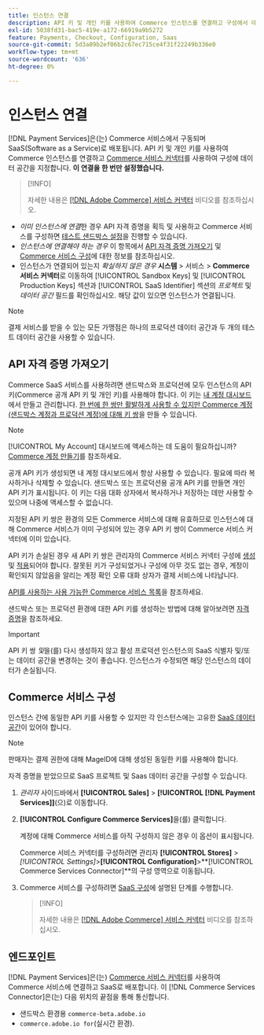 ```yaml
---
title: 인스턴스 연결
description: API 키 및 개인 키를 사용하여 Commerce 인스턴스를 연결하고 구성에서 데이터 공간을 지정합니다.
exl-id: 5038fd31-bac5-419e-a172-66919a9b5272
feature: Payments, Checkout, Configuration, Saas
source-git-commit: 5d3a89b2ef06b2c67ec715ce4f31f22249b336e0
workflow-type: tm+mt
source-wordcount: '636'
ht-degree: 0%

---
```


# 인스턴스 연결

[!DNL Payment Services]은(는) Commerce 서비스에서 구동되며 SaaS(Software as a Service)로 배포됩니다. API 키 및 개인 키를 사용하여 Commerce 인스턴스를 연결하고 [Commerce 서비스 커넥터](https://experienceleague.adobe.com/docs/commerce-merchant-services/user-guides/saas.html)를 사용하여 구성에 데이터 공간을 지정합니다. **이 연결을 한 번만 설정했습니다.**

>[!INFO]
>
> 자세한 내용은 [[!DNL Adobe Commerce] 서비스 커넥터](https://experienceleague.adobe.com/docs/commerce-learn/tutorials/admin/adobe-commerce-services/configure-adobe-commerce-services-connector.html?lang=en) 비디오를 참조하십시오.

* *이미 인스턴스에 연결*&#x200B;한 경우 API 자격 증명을 획득 및 사용하고 Commerce 서비스를 구성하면 [테스트 샌드박스 설정](https://experienceleague.adobe.com/docs/commerce-merchant-services/payment-services/get-started/sandbox.html)을 진행할 수 있습니다.
* *인스턴스에 연결해야 하는 경우* 이 항목에서 [API 자격 증명 가져오기](#obtain-api-credentials) 및 [Commerce 서비스 구성](#configure-commerce-services)에 대한 정보를 참조하십시오.
* 인스턴스가 연결되어 있는지 *확실하지 않은 경우* **시스템** > 서비스 > **Commerce 서비스 커넥터**&#x200B;로 이동하여 [!UICONTROL Sandbox Keys] 및 [!UICONTROL Production Keys] 섹션과 [!UICONTROL SaaS Identifier] 섹션의 *프로젝트* 및 *데이터 공간* 필드를 확인하십시오. 해당 값이 있으면 인스턴스가 연결됩니다.

>[!NOTE]
>
>결제 서비스를 받을 수 있는 모든 가맹점은 하나의 프로덕션 데이터 공간과 두 개의 테스트 데이터 공간을 사용할 수 있습니다.

## API 자격 증명 가져오기

Commerce SaaS 서비스를 사용하려면 샌드박스와 프로덕션에 모두 인스턴스의 API 키(Commerce 공개 API 키 및 개인 키)를 사용해야 합니다. 이 키는 [내 계정 대시보드](https://account.magento.com/customer/account/login)에서 만들고 관리합니다. [한 번에 한 쌍만 활발하게 사용할 수 있지만 Commerce 계정(샌드박스 계정과 프로덕션 계정)에 대해 키 쌍](https://docs.magento.com/user-guide/configuration/services/saas.html)을 만들 수 있습니다.

>[!NOTE]
>
>[!UICONTROL My Account] 대시보드에 액세스하는 데 도움이 필요하십니까? [Commerce 계정 만들기](https://docs.magento.com/user-guide/magento/magento-account-create.html)를 참조하세요.

공개 API 키가 생성되면 내 계정 대시보드에서 항상 사용할 수 있습니다. 필요에 따라 복사하거나 삭제할 수 있습니다. 샌드박스 또는 프로덕션용 공개 API 키를 만들면 개인 API 키가 표시됩니다. 이 키는 다음 대화 상자에서 복사하거나 저장하는 데만 사용할 수 있으며 나중에 액세스할 수 없습니다.

지정된 API 키 쌍은 환경의 모든 Commerce 서비스에 대해 유효하므로 인스턴스에 대해 Commerce 서비스가 이미 구성되어 있는 경우 API 키 쌍이 Commerce 서비스 커넥터에 이미 있습니다.

API 키가 손실된 경우 새 API 키 쌍은 관리자의 Commerce 서비스 커넥터 구성에 [생성](https://experienceleague.adobe.com/docs/commerce-merchant-services/payment-services/get-started/connect.html#generate-an-api-key-and-private-key) 및 [적용](https://experienceleague.adobe.com/docs/commerce-merchant-services/payment-services/get-started/connect.html#configure-saas-project)되어야 합니다. 잘못된 키가 구성되었거나 구성에 아무 것도 없는 경우, 계정이 확인되지 않았음을 알리는 계정 확인 오류 대화 상자가 결제 서비스에 나타납니다.

[API를 사용하는 사용 가능한 Commerce 서비스 목록](https://docs.magento.com/user-guide/system/saas.html#available-services)을 참조하세요.

샌드박스 또는 프로덕션 환경에 대한 API 키를 생성하는 방법에 대해 알아보려면 [자격 증명](https://experienceleague.adobe.com/docs/commerce-merchant-services/user-guides/saas.html#apikey)을 참조하세요.

>[!IMPORTANT]
>
>API 키 쌍 *및*&#x200B;을(를) 다시 생성하지 않고 활성 프로덕션 인스턴스의 SaaS 식별자 및/또는 데이터 공간을 변경하는 것이 좋습니다. 인스턴스가 수정되면 해당 인스턴스의 데이터가 손실됩니다.

## Commerce 서비스 구성

인스턴스 간에 동일한 API 키를 사용할 수 있지만 각 인스턴스에는 고유한 [SaaS 데이터 공간](https://experienceleague.adobe.com/docs/commerce-merchant-services/user-guides/saas.html#saasenv)이 있어야 합니다.

>[!NOTE]
>
>판매자는 결제 권한에 대해 MageID에 대해 생성된 동일한 키를 사용해야 합니다.

자격 증명을 받았으므로 SaaS 프로젝트 및 Saas 데이터 공간을 구성할 수 있습니다.

1. _관리자_ 사이드바에서 **[!UICONTROL Sales]** > **[!UICONTROL [!DNL Payment Services]]**(으)로 이동합니다.
1. **[!UICONTROL Configure Commerce Services]**&#x200B;을(를) 클릭합니다.

   계정에 대해 Commerce 서비스를 아직 구성하지 않은 경우 이 옵션이 표시됩니다.

   Commerce 서비스 커넥터를 구성하려면 관리자 **[!UICONTROL Stores]** > _[!UICONTROL Settings]_>**[!UICONTROL Configuration]**>**[!UICONTROL Commerce Services Connector]**의 구성 영역으로 이동됩니다.

1. Commerce 서비스를 구성하려면 [SaaS 구성](https://experienceleague.adobe.com/docs/commerce-merchant-services/user-guides/integration-services/saas.html#saasenv)에 설명된 단계를 수행합니다.

   >[!INFO]
   >
   > 자세한 내용은 [[!DNL Adobe Commerce] 서비스 커넥터](https://experienceleague.adobe.com/docs/commerce-learn/tutorials/admin/adobe-commerce-services/configure-adobe-commerce-services-connector.html?lang=en#configuration-faqs) 비디오를 참조하십시오.

## 엔드포인트

[!DNL Payment Services]은(는) [Commerce 서비스 커넥터](https://experienceleague.adobe.com/docs/commerce-merchant-services/user-guides/saas.html)를 사용하여 Commerce 서비스에 연결하고 SaaS로 배포합니다. 이 [!DNL Commerce Services Connector]은(는) 다음 위치의 끝점을 통해 통신합니다.

* 샌드박스 환경용 `commerce-beta.adobe.io`
* `commerce.adobe.io for`(실시간 환경).
